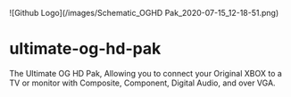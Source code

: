 ![Github Logo](/images/Schematic_OGHD Pak_2020-07-15_12-18-51.png)

# ultimate-og-hd-pak
The Ultimate OG HD Pak, Allowing you to connect your Original XBOX to a TV or monitor with Composite, Component, Digital Audio, and over VGA.

